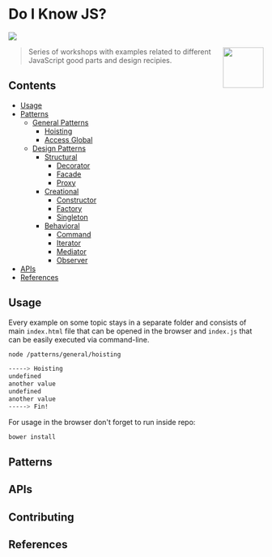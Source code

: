 # Do I Know JS?

<!-- http://labs.voronianski.com/do-i-know-js? -->

![](http://img.shields.io/badge/status-in%20progress-green.svg?style=flat)

> <img src="http://www.w3devcampus.com/wp-content/uploads/logoAndOther/logo_JavaScript.png" width="80" align="right"> Series of workshops with examples related to different JavaScript good parts and design recipies. 

## Contents

- [Usage](#usage)
- [Patterns](#patterns)
    - [General Patterns](#general)
        - [Hoisting]()
        - [Access Global]()
    - [Design Patterns]()
        - [Structural]()
            - [Decorator]()
            - [Facade]()
            - [Proxy]()
        - [Creational]()
            - [Constructor]()
            - [Factory]()
            - [Singleton]()
        - [Behavioral]()
            - [Command]()
            - [Iterator]()
            - [Mediator]()
            - [Observer]()
- [APIs](#apis)
- [References](#references)

## Usage

Every example on some topic stays in a separate folder and consists of main `index.html` file that can be opened in the browser and `index.js` that can be easily executed via command-line. 

```bash
node /patterns/general/hoisting

-----> Hoisting
undefined
another value
undefined
another value
-----> Fin!
```

For usage in the browser don't forget to run inside repo:

```bash
bower install
```

## Patterns

## APIs

## Contributing

## References

